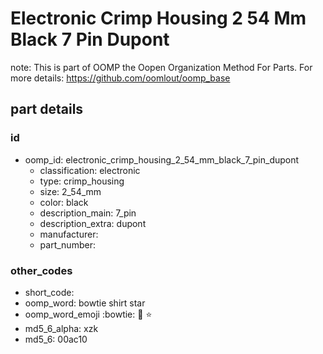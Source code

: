 # Electronic Crimp Housing 2 54 Mm Black 7 Pin Dupont  

note: This is part of OOMP the Oopen Organization Method For Parts. For more details: https://github.com/oomlout/oomp_base

##  part details





### id
* oomp_id: electronic_crimp_housing_2_54_mm_black_7_pin_dupont
  * classification: electronic
  * type: crimp_housing
  * size: 2_54_mm
  * color: black
  * description_main: 7_pin
  * description_extra: dupont
  * manufacturer: 
  * part_number: 

### other_codes
* short_code: 
* oomp_word: bowtie shirt star
* oomp_word_emoji :bowtie: :shirt: :star:
* md5_6_alpha: xzk
* md5_6: 00ac10
